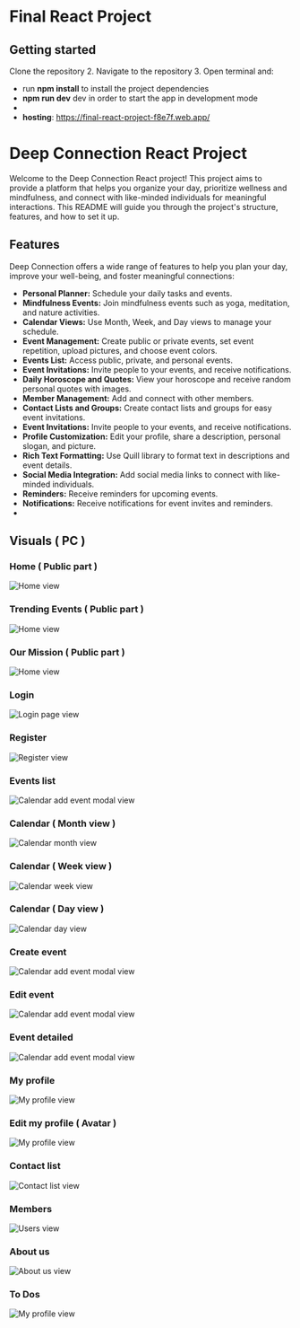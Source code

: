 # Final React Project



## Getting started

Clone the repository
2. Navigate to the repository
3. Open terminal and:
   - run **npm install** to install the project dependencies
   - **npm run dev** dev in order to start the app in development mode
   - 
   - **hosting**: https://final-react-project-f8e7f.web.app/

# Deep Connection React Project

Welcome to the Deep Connection React project! This project aims to provide a platform that helps you organize your day, prioritize wellness and mindfulness, and connect with like-minded individuals for meaningful interactions. This README will guide you through the project's structure, features, and how to set it up.

## Features

Deep Connection offers a wide range of features to help you plan your day, improve your well-being, and foster meaningful connections:

-   **Personal Planner:** Schedule your daily tasks and events.
-   **Mindfulness Events:** Join mindfulness events such as yoga, meditation, and nature activities.
-   **Calendar Views:** Use Month, Week, and Day views to manage your schedule.
-   **Event Management:** Create public or private events, set event repetition, upload pictures, and choose event colors.
-   **Events List:** Access public, private, and personal events.
-   **Event Invitations:** Invite people to your events, and receive notifications.
-   **Daily Horoscope and Quotes:** View your horoscope and receive random personal quotes with images.
-   **Member Management:** Add and connect with other members.
-   **Contact Lists and Groups:** Create contact lists and groups for easy event invitations.
-   **Event Invitations:** Invite people to your events, and receive notifications.
-   **Profile Customization:** Edit your profile, share a description, personal slogan, and picture.
-   **Rich Text Formatting:** Use Quill library to format text in descriptions and event details.
-   **Social Media Integration:** Add social media links to connect with like-minded individuals.
-   **Reminders:** Receive reminders for upcoming events.
-   **Notifications:** Receive notifications for event invites and reminders.
-   
## Visuals ( PC )

### Home ( Public part )
![Home view](./final-project/src/assets/images/hero-landing.png)
### Trending Events ( Public part )
![Home view](./final-project/src/assets/images/trending-events.png)
### Our Mission ( Public part )
![Home view](./final-project/src/assets/images/our-mission.png)

### Login
![Login page view](./final-project/src/assets/images/login.png)
### Register
![Register view](./final-project/src/assets/images/Register.png)
### Events list
![Calendar add event modal view](./final-project/src/assets/images/events-list.png)
### Calendar ( Month view )
![Calendar month view](./final-project/src/assets/images/month-view.png)
### Calendar ( Week view )
![Calendar week view](./final-project/src/assets/images/week-view.png)
### Calendar ( Day view )
![Calendar day view](./final-project/src/assets/images/day-view.png)
### Create event 
![Calendar add event modal view](./final-project/src/assets/images/create-event.png)
### Edit event 
![Calendar add event modal view](./final-project/src/assets/images/edit-event.png)
### Event detailed
![Calendar add event modal view](./final-project/src/assets/images/event-detailed.png)
### My profile
![My profile view](./final-project/src/assets/images/profile-view.png)
### Edit my profile ( Avatar )
![My profile view](./final-project/src/assets/images/edit-profile.png)
### Contact list
![Contact list view](./final-project/src/assets/images/my-contacts.png)
### Members
![Users view](./final-project/src/assets/images/members.png)
### About us
![About us view](./final-project/src/assets/images/about-us.png)
### To Dos
![My profile view](./final-project/src/assets/images/to-dos.png)



